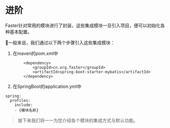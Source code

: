 # 进阶

Faster针对常用的模块进行了封装，这些集成模块一旦引入项目，便可以初始化各种基本配置。

一般来说，我们通过以下两个步骤引入这些集成模块：

1. 在maven的pom.xml中

```
        <dependency>
            <groupId>cn.org.faster</groupId>
            <artifactId>spring-boot-starter-mybatis</artifactId>
        </dependency>
```

2. 在SpringBoot的application.yml中

```
spring:
  profiles:
    include:
    - {模块名称}
```


> 接下来我们将一一为您介绍各个模块的集成方式与默认功能。
